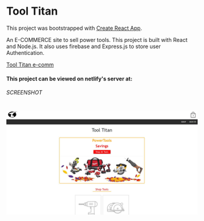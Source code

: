 # Tool Titan

This project was bootstrapped with [Create React App](https://github.com/facebook/create-react-app).

An E-COMMERCE site to sell power tools. This project is built with React and Node.js. It also uses firebase and Express.js to store user Authentication.

[Tool Titan e-comm](https://friendly-mestorf-ef93df.netlify.com)

#### This project can be viewed on netlify's server at:

###### SCREENSHOT

# ![](src/assets/ToolTitanScreenshot.png)
